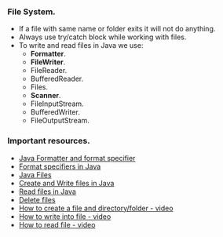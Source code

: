 ### File System.
* If a file with same name or folder exits it will not do anything.
* Always use try/catch block while working with files.
* To write and read files in Java we use:
  * **Formatter**.
  * **FileWriter**.
  * FileReader.
  * BufferedReader.
  * Files.
  * **Scanner**.
  * FileInputStream.
  * BufferedWriter.
  * FileOutputStream.

### Important resources.
* <a href="https://www.developer.com/design/what-is-a-java-formatter-in-java-programming/">Java Formatter and format specifier</a>
* <a href="https://www.geeksforgeeks.org/format-specifiers-in-java/">Format specifiers in Java </a>
* <a href="https://www.w3schools.com/java/java_files.asp">Java Files</a>
* <a href="https://www.w3schools.com/java/java_files_create.asp">Create and Write files in Java</a>
* <a href="https://www.w3schools.com/java/java_files_read.asp">Read files in Java</a>
* <a href="https://www.w3schools.com/java/java_files_delete.asp">Delete files</a>
* <a href="https://www.youtube.com/watch?v=zcPo8kcPJoM">How to create a file and directory/folder - video</a>
* <a href="https://www.youtube.com/watch?v=iO31szWASfM">How to write into file - video</a>
* <a href="https://www.youtube.com/watch?v=g9nmd0X43xY">How to read file - video</a>